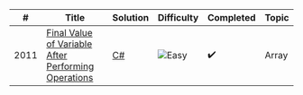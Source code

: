 | #    | Title                                                                                                                                       | Solution                                                                            | Difficulty                                               | Completed | Topic               |
| ---- | ------------------------------------------------------------------------------------------------------------------------------------------- | ----------------------------------------------------------------------------------- | -------------------------------------------------------- | --------- | ------------------- |
 2011    | [Final Value of Variable After Performing Operations](https://leetcode.com/problems/final-value-of-variable-after-performing-operations/description/)                                                                                            | [C#](./Array/1_two-sum.md)                                                  | ![Easy](https://img.shields.io/badge/-Easy-brightgreen)  | ✔️         | Array               |